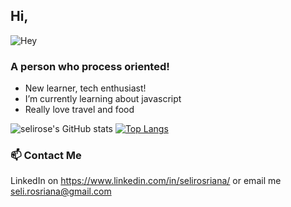 ## Hi,

![Hey](https://res.cloudinary.com/dnreeuxye/image/upload/v1619715673/seli_xztuqy.png)

### A person who process oriented!
- New learner, tech enthusiast!
- I’m currently learning about javascript
- Really love travel and food 

![selirose's GitHub stats](https://github-readme-stats.vercel.app/api?username=selirose&hide=contribs,prs) [![Top Langs](https://github-readme-stats.vercel.app/api/top-langs/?username=selirose&layout=compact)](https://github.com/selirose/github-readme-stats)


### 📫 Contact Me
LinkedIn on https://www.linkedin.com/in/selirosriana/ or email me seli.rosriana@gmail.com
